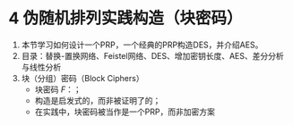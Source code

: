 # 4 伪随机排列实践构造（块密码）

1. 本节学习如何设计一个PRP，一个经典的PRP构造DES，并介绍AES。
2. 目录：替换-置换网络、Feistel网络、DES、增加密钥长度、AES、差分分析与线性分析
3. 块（分组）密码（Block Ciphers）
   - 块密码 $F$：；
   - 构造是启发式的，而非被证明了的；
   - 在实践中，块密码被当作是一个PRP，而非加密方案